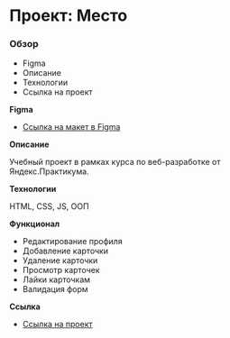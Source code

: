 # Проект: Место

### Обзор

* Figma
* Описание
* Технологии
* Ссылка на проект

**Figma**

* [Ссылка на макет в Figma](https://www.figma.com/file/2cn9N9jSkmxD84oJik7xL7/JavaScript.-Sprint-4?node-id=0%3A1)

**Описание**

Учебный проект в рамках курса по веб-разработке от Яндекс.Практикума.

**Технологии**

HTML, CSS, JS, ООП


**Функционал**

* Редактирование профиля
* Добавление карточки
* Удаление карточки
* Просмотр карточек
* Лайки карточкам
* Валидация форм

**Ccылка**

* [Ссылка на проект](https://kvasilyev.github.io/mesto/)
